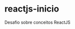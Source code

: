 # reactjs-inicio
Desafio sobre conceitos ReactJS

<p align="center">
  <alt= "React logo" src="https://upload.wikimedia.org/wikipedia/commons/thumb/a/a7/React-icon.svg/200px-React-icon.svg.png"></a>
